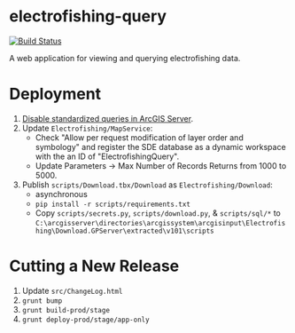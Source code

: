 # electrofishing-query
[![Build Status](https://travis-ci.com/agrc/electrofishing-query.svg?branch=master)](https://travis-ci.com/agrc/electrofishing-query)

A web application for viewing and querying electrofishing data.

# Deployment
1. [Disable standardized queries in ArcGIS Server](https://enterprise.arcgis.com/en/server/10.5/administer/windows/about-standardized-queries.htm).
1. Update `Electrofishing/MapService`:
    * Check "Allow per request modification of layer order and symbology" and register the SDE database as a dynamic workspace with the an ID of "ElectrofishingQuery".
    * Update Parameters -> Max Number of Records Returns from 1000 to 5000.
1. Publish `scripts/Download.tbx/Download` as `Electrofishing/Download`:
    * asynchronous
    * `pip install -r scripts/requirements.txt`
    * Copy `scripts/secrets.py`, `scripts/download.py`, & `scripts/sql/*` to `C:\arcgisserver\directories\arcgissystem\arcgisinput\Electrofishing\Download.GPServer\extracted\v101\scripts`

# Cutting a New Release
1. Update `src/ChangeLog.html`
1. `grunt bump`
1. `grunt build-prod/stage`
1. `grunt deploy-prod/stage/app-only`
